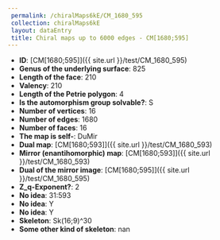```yaml
--- 
 permalink: /chiralMaps6kE/CM_1680_595 
 collection: chiralMaps6kE
 layout: dataEntry
 title: Chiral maps up to 6000 edges - CM[1680;595]
---
```


- **ID**: [CM[1680;595]]({{ site.url }}/test/CM_1680_595)
- **Genus of the underlying surface**: 825
- **Length of the face**: 210
- **Valency**: 210
- **Length of the Petrie polygon**: 4
- **Is the automorphism group solvable?**: S
- **Number of vertices**: 16
- **Number of edges**: 1680
- **Number of faces**: 16
- **The map is self-**: DuMir
- **Dual map**: [CM[1680;593]]({{ site.url }}/test/CM_1680_593)
- **Mirror (enantihomorphic) map**: [CM[1680;593]]({{ site.url }}/test/CM_1680_593)
- **Dual of the mirror image**: [CM[1680;595]]({{ site.url }}/test/CM_1680_595)
- **Z_q-Exponent?**: 2
- **No idea**:  31:593
- **No idea**: Y
- **No idea**: Y
- **Skeleton**: Sk(16;9)^30
- **Some other kind of skeleton**: nan
